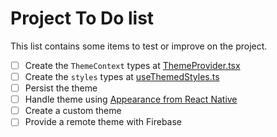# Project To Do list
This list contains some items to test or improve on the project.
- [ ] Create the `ThemeContext` types at [ThemeProvider.tsx](./src/theme/ThemeProvider.tsx)
- [ ] Create the `styles` types at [useThemedStyles.ts](./src/theme/hooks/useThemedStyles.ts)
- [ ] Persist the theme
- [ ] Handle theme using [Appearance from React Native](https://reactnative.dev/docs/appearance)
- [ ] Create a custom theme
- [ ] Provide a remote theme with Firebase
